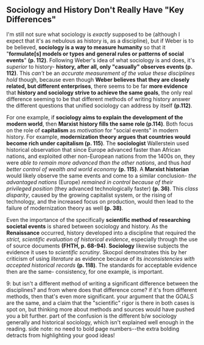 ## Sociology and History Don't Really Have "Key Differences"

I'm still not sure what sociology is _exactly_ supposed to be (although I expect that it's as nebulous as history is, as a discipline), but if Weber is to be believed, **sociology is a way to measure humanity** so that it "**formulate[s] models or types and general rules or patterns of social events**" **(p. 112)**. Following Weber's idea of what sociology is and does, it's _superior_ to history- **history, after all, only "casually" observes events (p. 112)**. This _can't_ be an _accurate measurement of the value these disciplines hold_ though, because even though **Weber believes that they are closely related, but different enterprises**, there seems to be far **more evidence** that **history and sociology strive to achieve the same goals**, the only real difference seeming to be that different methods of writing history answer the different questions that unified sociology can address by itself **(p.112)**.

For one example, if **sociology aims to explain the development of the modern world**, then **Marxist history fills the same role (p.114)**. Both focus on the role of **capitalism** as _motivation_ for "social events" in modern history. For example, **modernization theory argues that countries would become rich under capitalism (p. 115)**. The **sociologist** Wallerstein used historical observation that since Europe advanced faster than African nations, and exploited other non-European nations from the 1400s on, they were _able to remain more advanced than the other nations_, and thus _had better control of wealth and world economy_ **(p. 115)**. A **Marxist historian** would likely observe the same events and come to a similar conclusion- _the advantaged nations_ (Europe) _remained in control because of their privileged position_ (they advanced technologically faster) **(p. 36)**. This _class disparity_, caused by the growing capitalist system, or the rising of technology, and the increased focus on production, would then lead to the failure of modernization theory as well **(p. 38)**. 

Even the importance of the specifically **scientific method of researching societal events** is shared between sociology and history. As the **Renaissance** occurred, history developed into a discipline that required the _strict, scientific evaluation of historical evidence_, especially through the use of source documents **(FHTH, p. 68-94)**. **Sociology** likewise subjects the evidence it uses to _scientific scrutiny_. Skocpol demonstrates this by her criticism of using _literature_ as evidence because of its _inconsistencies with accepted historical records_ **(p. 118)**. The standards for acceptable evidence then are the same- consistency, for one example, is important.  

9: but isn't a different method of writing a significant difference between the disciplines? and from where does that difference come? if it's from different methods, then that's even more significant. your argument that the GOALS are the same, and a claim that the "scientific" rigor is there in both cases is spot on, but thinking more about methods and sources would have pushed you a bit further. part of the confusion is the different b/w sociology generally and historical sociology, which isn't explained well enough in the reading. side note: no need to bold page numbers--the extra bolding detracts from highlighting your good ideas!
